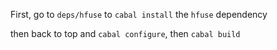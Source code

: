 First, go to `deps/hfuse` to `cabal install` the `hfuse` dependency

then back to top and `cabal configure`, then `cabal build`